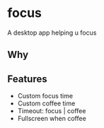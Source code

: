 # focus
A desktop app helping u focus

## Why

## Features

* Custom focus time
* Custom coffee time
* Timeout: focus | coffee
* Fullscreen when coffee
